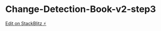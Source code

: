 # Change-Detection-Book-v2-step3

[Edit on StackBlitz ⚡️](https://stackblitz.com/edit/angular-ivy-hgbrg4)